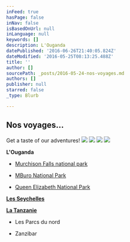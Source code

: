 ```yaml
---
inFeed: true
hasPage: false
inNav: false
isBasedOnUrl: null
inLanguage: null
keywords: []
description: L'Ouganda
datePublished: '2016-06-26T21:40:05.824Z'
dateModified: '2016-05-25T08:13:25.488Z'
title: ''
author: []
sourcePath: _posts/2016-05-24-nos-voyages.md
authors: []
publisher: null
starred: false
_type: Blurb

---
```

## Nos voyages...

Get a taste of our adventures!
![](https://the-grid-user-content.s3-us-west-2.amazonaws.com/f4ef108d-3f5d-4756-a611-7dced3dd16b3.jpg)
![](https://the-grid-user-content.s3-us-west-2.amazonaws.com/781d6be4-55a5-4a25-932f-45fd8ba35ce7.jpg)
![](https://the-grid-user-content.s3-us-west-2.amazonaws.com/c6237166-6262-4293-a73b-97a4128ee85c.jpg)
![](https://the-grid-user-content.s3-us-west-2.amazonaws.com/66f682f4-6abd-4aa5-8abb-c1d97b8cbbdb.jpg)

**L'Ouganda**

* [Murchison Falls national park][0]

* [MBuro National Park][1]

* [Queen Elizabeth National Park][2]

**[Les Seychelles][3]**

**[La Tanzanie][4]**

* Les Parcs du nord

* Zanzibar

[0]: thegrid.ai/stahle/MFNP
[1]: thegrid.ai/stahle/MNP
[2]: thegrid.ai/stahle/QENP
[3]: thegrid.ai/stahle/LS
[4]: thegrid.ai/stahle/LT